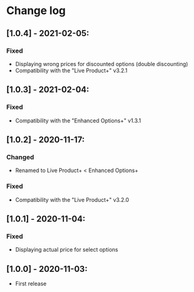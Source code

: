 # Change log

## [1.0.4] - 2021-02-05:
### Fixed
- Displaying wrong prices for discounted options (double discounting)
- Сompatibility with the "Live Product+" v3.2.1

## [1.0.3] - 2021-02-04:
### Fixed
- Сompatibility with the "Enhanced Options+" v1.3.1

## [1.0.2] - 2020-11-17:
### Changed
- Renamed to  Live Product+ < Enhanced Options+
### Fixed
- Сompatibility with the "Live Product+" v3.2.0

## [1.0.1] - 2020-11-04:
### Fixed
- Displaying actual price for select options

## [1.0.0] - 2020-11-03:
- First release
